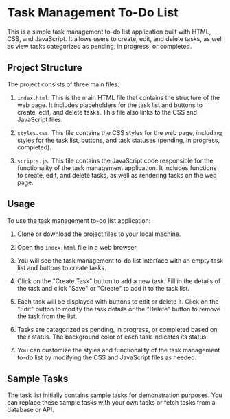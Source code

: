 # Task Management To-Do List

This is a simple task management to-do list application built with HTML, CSS, and JavaScript. It allows users to create, edit, and delete tasks, as well as view tasks categorized as pending, in progress, or completed.

## Project Structure

The project consists of three main files:

1. `index.html`: This is the main HTML file that contains the structure of the web page. It includes placeholders for the task list and buttons to create, edit, and delete tasks. This file also links to the CSS and JavaScript files.

2. `styles.css`: This file contains the CSS styles for the web page, including styles for the task list, buttons, and task statuses (pending, in progress, completed).

3. `scripts.js`: This file contains the JavaScript code responsible for the functionality of the task management application. It includes functions to create, edit, and delete tasks, as well as rendering tasks on the web page.

## Usage

To use the task management to-do list application:

1. Clone or download the project files to your local machine.

2. Open the `index.html` file in a web browser.

3. You will see the task management to-do list interface with an empty task list and buttons to create tasks.

4. Click on the "Create Task" button to add a new task. Fill in the details of the task and click "Save" or "Create" to add it to the task list.

5. Each task will be displayed with buttons to edit or delete it. Click on the "Edit" button to modify the task details or the "Delete" button to remove the task from the list.

6. Tasks are categorized as pending, in progress, or completed based on their status. The background color of each task indicates its status.

7. You can customize the styles and functionality of the task management to-do list by modifying the CSS and JavaScript files as needed.

## Sample Tasks

The task list initially contains sample tasks for demonstration purposes. You can replace these sample tasks with your own tasks or fetch tasks from a database or API.